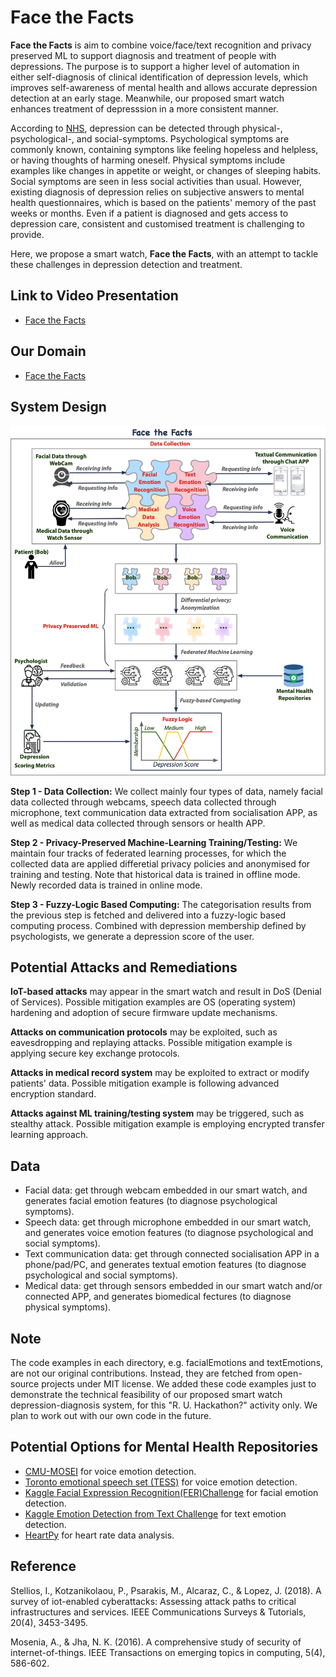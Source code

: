 # Face the Facts

**Face the Facts** is aim to combine voice/face/text recognition and privacy preserved ML to support diagnosis and treatment of people with depressions. The purpose is to support a higher level of automation in either self-diagnosis of clinical identification of depression levels, which improves self-awareness of mental health and allows accurate depression detection at an early stage. Meanwhile, our proposed smart watch enhances treatment of depresssion in a more consistent manner.

According to [NHS](https://www.nhs.uk/mental-health/conditions/clinical-depression/symptoms/), depression can be detected through physical-, psychological-, and social-symptoms. Psychological symptoms are commonly known, containing symptons like feeling hopeless and helpless, or having thoughts of harming oneself. Physical symptoms include examples like changes in appetite or weight, or changes of sleeping habits. Social symptoms are seen in less social activities than usual. However, existing diagnosis of depression relies on subjective answers to mental health questionnaires, which is based on the patients' memory of the past weeks or months. Even if a patient is diagnosed and gets access to depression care, consistent and customised treatment is challenging to provide. 

Here, we propose a smart watch, **Face the Facts**, with an attempt to tackle these challenges in depression detection and treatment. 

## Link to Video Presentation
* [Face the Facts](https://youtu.be/BGUSrjBJfeI)

## Our Domain
* [Face the Facts](facethefact.com)

## System Design
<p align="center">
<img src="https://github.com/Yuni0217/Face_the_Facts/blob/main/others/FacetheFacts.png" alt="System" width="550px">
</p>

**Step 1 - Data Collection:** 
We collect mainly four types of data, namely facial data collected through webcams, speech data collected through microphone, text communication data extracted from socialisation APP, as well as medical data collected through sensors or health APP. 

**Step 2 - Privacy-Preserved Machine-Learning Training/Testing:** 
We maintain four tracks of federated learning processes, for which the collected data are applied differetial privacy policies and anonymised for training and testing. Note that historical data is trained in offline mode. Newly recorded data is trained in online mode. 

**Step 3 - Fuzzy-Logic Based Computing:** 
The categorisation results from the previous step is fetched and delivered into a fuzzy-logic based computing process. Combined with depression membership defined by psychologists, we generate a depression score of the user. 

## Potential Attacks and Remediations

**IoT-based attacks** may appear in the smart watch and result in DoS (Denial of Services). Possible mitigation examples are OS (operating system) hardening and adoption of secure firmware update mechanisms.  

**Attacks on communication protocols** may be exploited, such as eavesdropping and replaying attacks. Possible mitigation example is applying secure key exchange protocols.

**Attacks in medical record system** may be exploited to extract or modify patients' data. Possible mitigation example is following advanced encryption standard.

**Attacks against ML training/testing system** may be triggered, such as stealthy attack. Possible mitigation example is employing encrypted transfer learning approach.

## Data
* Facial data: get through webcam embedded in our smart watch, and generates facial emotion features (to diagnose psychological symptoms).
* Speech data: get through microphone embedded in our smart watch, and generates voice emotion features (to diagnose psychological and social symptoms).
* Text communication data: get through connected socialisation APP in a phone/pad/PC, and generates textual emotion features (to diagnose psychological and social symptoms). 
* Medical data: get through sensors embedded in our smart watch and/or connected APP, and generates biomedical fectures (to diagnose physical symptoms).

## Note
The code examples in each directory, e.g. facialEmotions and textEmotions, are not our original contributions. Instead, they are fetched from open-source projects under MIT license. We added these code examples just to demonstrate the technical feasibility of our proposed smart watch depression-diagnosis system, for this "R. U. Hackathon?" activity only. We plan to work out with our own code in the future. 

## Potential Options for Mental Health Repositories
* [CMU-MOSEI](https://github.com/A2Zadeh/CMU-MultimodalSDK) for voice emotion detection.
* [Toronto emotional speech set (TESS)](https://tspace.library.utoronto.ca/handle/1807/24487) for voice emotion detection.
* [Kaggle Facial Expression Recognition(FER)Challenge](https://www.kaggle.com/ashishpatel26/facial-expression-recognitionferchallenge) for facial emotion detection.
* [Kaggle Emotion Detection from Text Challenge](https://www.kaggle.com/pashupatigupta/emotion-detection-from-text) for text emotion detection.
* [HeartPy](https://github.com/paulvangentcom/heartrate_analysis_python) for heart rate data analysis.


## Reference
Stellios, I., Kotzanikolaou, P., Psarakis, M., Alcaraz, C., & Lopez, J. (2018). A survey of iot-enabled cyberattacks: Assessing attack paths to critical infrastructures and services. IEEE Communications Surveys & Tutorials, 20(4), 3453-3495.

Mosenia, A., & Jha, N. K. (2016). A comprehensive study of security of internet-of-things. IEEE Transactions on emerging topics in computing, 5(4), 586-602.

